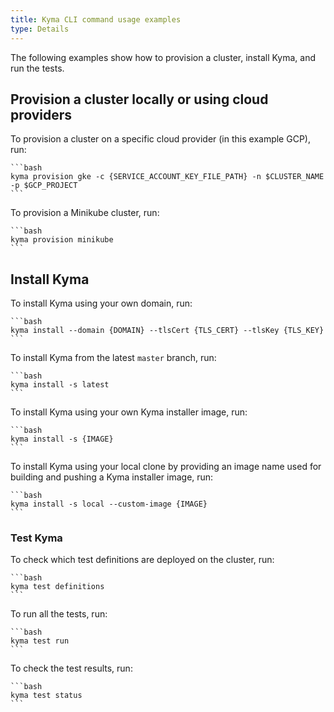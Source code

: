 ```yaml
---
title: Kyma CLI command usage examples
type: Details
---
```


The following examples show how to provision a cluster, install Kyma, and run the tests.

## Provision a cluster locally or using cloud providers

To provision a cluster on a specific cloud provider (in this example GCP), run:

    ```bash
    kyma provision gke -c {SERVICE_ACCOUNT_KEY_FILE_PATH} -n $CLUSTER_NAME -p $GCP_PROJECT 
    ```
To provision a Minikube cluster, run:

    ```bash
    kyma provision minikube
    ```

## Install Kyma

To install Kyma using your own domain, run:

    ```bash
    kyma install --domain {DOMAIN} --tlsCert {TLS_CERT} --tlsKey {TLS_KEY}
    ```

To install Kyma from the latest `master` branch, run:

    ```bash
    kyma install -s latest
    ```
To install Kyma using your own Kyma installer image, run:

    ```bash
    kyma install -s {IMAGE}
    ```
To install Kyma using your local clone by providing an image name used for building and pushing a Kyma installer image, run:

    ```bash
    kyma install -s local --custom-image {IMAGE}
    ```

### Test Kyma

To check which test definitions are deployed on the cluster, run:

    ```bash
    kyma test definitions
    ```
To run all the tests, run:

    ```bash
    kyma test run
    ```
To check the test results, run:

    ```bash
    kyma test status
    ```